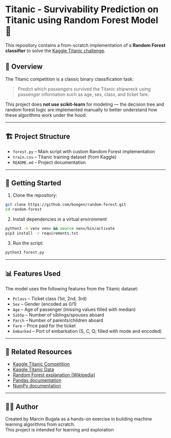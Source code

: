 # Titanic - Survivability Prediction on Titanic using Random Forest Model 🚢

This repository contains a from-scratch implementation of a **Random Forest classifier** to solve the [Kaggle Titanic challenge](https://www.kaggle.com/competitions/titanic/overview).

## 🧠 Overview

The Titanic competition is a classic binary classification task:  
> Predict which passengers survived the Titanic shipwreck using passenger information such as age, sex, class, and ticket fare.

This project does **not use scikit-learn** for modeling — the decision tree and random forest logic are implemented manually to better understand how these algorithms work under the hood.

---

## 🏗️ Project Structure

- `forest.py` – Main script with custom Random Forest implementation
- `train.csv` – Titanic training dataset (from Kaggle)
- `README.md` – Project documentation

---

## 🚀 Getting Started

1. Clone the repository:
  ```bash
  git clone https://github.com/boogen/random-forest.git
  cd random-forest
  ```


2. Install dependencies in a virtual environment
  ```bash
  python3 -m venv venv && source venv/bin/activate
  pip3 install -r requirements.txt
  ```
  
3. Run the script:
  ```bash
  python3 forest.py
  ```
---

## 📊 Features Used

The model uses the following features from the Titanic dataset:

- `Pclass` – Ticket class (1st, 2nd, 3rd)
- `Sex` – Gender (encoded as 0/1)
- `Age` – Age of passenger (missing values filled with median)
- `SibSp` – Number of siblings/spouses aboard
- `Parch` – Number of parents/children aboard
- `Fare` – Price paid for the ticket
- `Embarked` – Port of embarkation (S, C, Q; filled with mode and encoded)

---

## 📎 Related Resources

- [Kaggle Titanic Competition](https://www.kaggle.com/competitions/titanic/overview)
- [Kaggle Titanic Data](https://www.kaggle.com/competitions/titanic/data)
- [Random Forest explanation (Wikipedia)](https://en.wikipedia.org/wiki/Random_forest)
- [Pandas documentation](https://pandas.pydata.org/)
- [NumPy documentation](https://numpy.org/doc/)

---

## 🧑‍💻 Author

Created by Marcin Bugala as a hands-on exercise in building machine learning algorithms from scratch.  
This project is intended for learning and exploration
